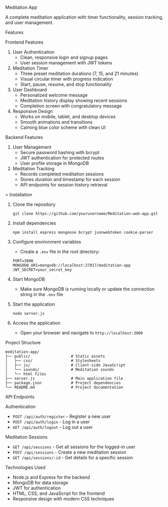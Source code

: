  Meditation App

A complete meditation application with timer functionality, session tracking, and user management.

Features

 Frontend Features
1. User Authentication
   - Clean, responsive login and signup pages
   - User session management with JWT tokens
2. Meditation Timer
   - Three preset meditation durations (7, 15, and 21 minutes)
   - Visual circular timer with progress indication
   - Start, pause, resume, and stop functionality
3. User Dashboard
   - Personalized welcome message
   - Meditation history display showing recent sessions
   - Completion screen with congratulatory message
4. Responsive Design
   - Works on mobile, tablet, and desktop devices
   - Smooth animations and transitions
   - Calming blue color scheme with clean UI

Backend Features
1. User Management
   - Secure password hashing with bcrypt
   - JWT authentication for protected routes
   - User profile storage in MongoDB
2. Meditation Tracking
   - Records completed meditation sessions
   - Stores duration and timestamp for each session
   - API endpoints for session history retrieval

= Installation

1. Clone the repository
   ```
   git clone https://github.com/yourusername/Meditation-web-app.git
   
   ```

2. Install dependencies
   ```
   npm install express mongoose bcrypt jsonwebtoken cookie-parser
   ```

3. Configure environment variables
   - Create a `.env` file in the root directory:
   ```
   PORT=3000
   MONGODB_URI=mongodb://localhost:27017/meditation-app
   JWT_SECRET=your_secret_key
   ```

4. Start MongoDB
   - Make sure MongoDB is running locally or update the connection string in the `.env` file

5. Start the application
   ```
   node server.js
   ```

6. Access the application
   - Open your browser and navigate to `http://localhost:3000`

Project Structure

```
meditation-app/
├── public/                  # Static assets
│   ├── css/                 # Stylesheets
│   ├── js/                  # Client-side JavaScript
│   └── sounds/              # Meditation sounds
│   └── html files  
├── server.js                # Main application file
├── package.json             # Project dependencies
└── README.md                # Project documentation
```

 API Endpoints

 Authentication
- `POST /api/auth/register` - Register a new user
- `POST /api/auth/login` - Log in a user
- `GET /api/auth/logout` - Log out a user

 Meditation Sessions
- `GET /api/sessions` - Get all sessions for the logged-in user
- `POST /api/sessions` - Create a new meditation session
- `GET /api/sessions/:id` - Get details for a specific session



 Technologies Used

- Node.js and Express for the backend
- MongoDB for data storage
- JWT for authentication
- HTML, CSS, and JavaScript for the frontend
- Responsive design with modern CSS techniques

